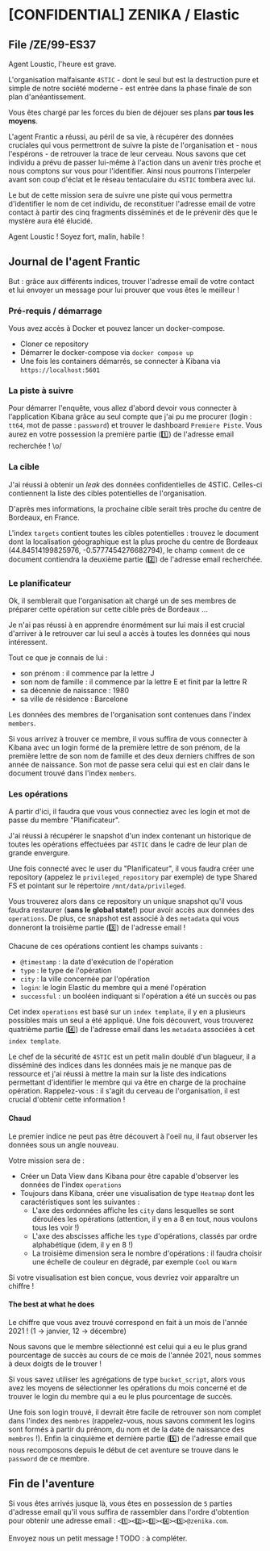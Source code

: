 # [CONFIDENTIAL] ZENIKA / Elastic

## File /ZE/99-ES37

Agent Loustic, l'heure est grave.

L'organisation malfaisante `4STIC` - dont le seul but est la destruction pure et simple de notre société moderne - est entrée dans la phase finale de son plan d'anéantissement.

Vous êtes chargé par les forces du bien de déjouer ses plans __par tous les moyens__.

L'agent Frantic a réussi, au péril de sa vie, à récupérer des données cruciales qui vous permettront de suivre la piste de l'organisation et - nous l'espérons - de retrouver la trace de leur cerveau. Nous savons que cet individu a prévu de passer lui-même à l'action dans un avenir très proche et nous comptons sur vous pour l'identifier. Ainsi nous pourrons l'interpeler avant son coup d'éclat et le réseau tentaculaire du `4STIC` tombera avec lui.

Le but de cette mission sera de suivre une piste qui vous permettra d'identifier le nom de cet individu, de reconstituer l'adresse email de votre contact à partir des cinq fragments disséminés et de le prévenir dès que le mystère aura été élucidé.

Agent Loustic ! Soyez fort, malin, habile !

## Journal de l'agent Frantic

But : grâce aux différents indices, trouver l'adresse email de votre contact et lui envoyer un message pour lui prouver que vous êtes le meilleur !

### Pré-requis / démarrage

Vous avez accès à Docker et pouvez lancer un docker-compose.

* Cloner ce repository
* Démarrer le docker-compose via `docker compose up`
* Une fois les containers démarrés, se connecter à Kibana via `https://localhost:5601`

### La piste à suivre

Pour démarrer l'enquête, vous allez d'abord devoir vous connecter à l'application Kibana grâce au seul compte que j'ai pu me procurer (login : `tt64`, mot de passe : `password`) et trouver le dashboard `Premiere Piste`. Vous aurez en votre possession la première partie (1️⃣) de l'adresse email recherchée ! \o/

### La cible

J'ai réussi à obtenir un _leak_ des données confidentielles de 4STIC. Celles-ci contiennent la liste des cibles potentielles de l'organisation.

D'après mes informations, la prochaine cible serait très proche du centre de Bordeaux, en France.

L'index `targets` contient toutes les cibles potentielles : trouvez le document dont la localisation géographique est la plus proche du centre de Bordeaux (44.84514199825976, -0.5777454276682794), le champ `comment` de ce document contiendra la deuxième partie (2️⃣) de l'adresse email recherchée.

### Le planificateur

Ok, il semblerait que l'organisation ait chargé un de ses membres de préparer cette opération sur cette cible près de Bordeaux ...

Je n'ai pas réussi à en apprendre énormément sur lui mais il est crucial d'arriver à le retrouver car lui seul a accès à toutes les données qui nous intéressent.

Tout ce que je connais de lui :

* son prénom : il commence par la lettre J
* son nom de famille : il commence par la lettre E et finit par la lettre R
* sa décennie de naissance : 1980
* sa ville de résidence : Barcelone

Les données des membres de l'organisation sont contenues dans l'index `members`.

Si vous arrivez à trouver ce membre, il vous suffira de vous connecter à Kibana avec un login formé de la première lettre de son prénom, de la première lettre de son nom de famille et des deux derniers chiffres de son année de naissance. Son mot de passe sera celui qui est en clair dans le document trouvé dans l'index `members`.

### Les opérations

A partir d'ici, il faudra que vous vous connectiez avec les login et mot de passe du membre "Planificateur".

J'ai réussi à récupérer le snapshot d'un index contenant un historique de toutes les opérations effectuées par `4STIC` dans le cadre de leur plan de grande envergure.

Une fois connecté avec le user du "Planificateur", il vous faudra créer une repository (appelez le `privileged_repository` par exemple) de type Shared FS et pointant sur le répertoire `/mnt/data/privileged`.

Vous trouverez alors dans ce repository un unique snapshot qu'il vous faudra restaurer (**sans le global state!**) pour avoir accès aux données des `operations`. De plus, ce snapshot est associé à des `metadata` qui vous donneront la troisième partie (3️⃣) de l'adresse email !

Chacune de ces opérations contient les champs suivants :

* `@timestamp` : la date d'exécution de l'opération
* `type` : le type de l'opération
* `city` : la ville concernée par l'opération
* `login`: le login Elastic du membre qui a mené l'opération
* `successful` : un booléen indiquant si l'opération a été un succès ou pas

Cet index `operations` est basé sur un `index template`, il y en a plusieurs possibles mais un seul a été appliqué. Une fois découvert, vous trouverez quatrième partie (4️⃣) de l'adresse email dans les `metadata` associées à cet `index template`.

Le chef de la sécurité de `4STIC` est un petit malin doublé d'un blagueur, il a disséminé des indices dans les données mais je ne manque pas de ressource et j'ai réussi à mettre la main sur la liste des indications permettant d'identifier le membre qui va être en charge de la prochaine opération. Rappelez-vous : il s'agit du cerveau de l'organisation, il est crucial d'obtenir cette information !

#### Chaud

Le premier indice ne peut pas être découvert à l'oeil nu, il faut observer les données sous un angle nouveau.

Votre mission sera de :

* Créer un Data View dans Kibana pour être capable d'observer les données de l'index `operations`
* Toujours dans Kibana, créer une visualisation de type `Heatmap` dont les caractéristiques sont les suivantes :
  * L'axe des ordonnées affiche les `city` dans lesquelles se sont déroulées les opérations (attention, il y en a 8 en tout, nous voulons tous les voir !)
  * L'axe des abscisses affiche les `type` d'opérations, classés par ordre alphabétique (idem, il y en 8 !)
  * La troisième dimension sera le nombre d'opérations : il faudra choisir une échelle de couleur en dégradé, par exemple `Cool` ou `Warm`

Si votre visualisation est bien conçue, vous devriez voir apparaître un chiffre !

#### The best at what he does

Le chiffre que vous avez trouvé correspond en fait à un mois de l'année 2021 ! (1 -> janvier, 12 -> décembre)

Nous savons que le membre sélectionné est celui qui a eu le plus grand pourcentage de succès au cours de ce mois de l'année 2021, nous sommes à deux doigts de le trouver !

Si vous savez utiliser les agrégations de type `bucket_script`, alors vous avez les moyens de sélectionner les opérations du mois concerné et de trouver le login du membre qui a eu le plus pourcentage de succès.

Une fois son login trouvé, il devrait être facile de retrouver son nom complet dans l'index des `membres` (rappelez-vous, nous savons comment les logins sont formés à partir du prénom, du nom et de la date de naissance des `membres` !). Enfin la cinquième et dernière partie (5️⃣) de l'adresse email que nous recomposons depuis le début de cet aventure se trouve dans le `password` de ce membre.

## Fin de l'aventure

Si vous êtes arrivés jusque là, vous êtes en possession de `5` parties d'adresse email qu'il vous suffira de rassembler dans l'ordre d'obtention pour obtenir une adresse email : `<1️⃣><2️⃣><3️⃣><4️⃣><5️⃣>@zenika.com`.

Envoyez nous un petit message ! TODO : à compléter.
